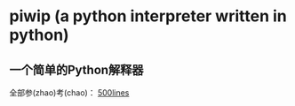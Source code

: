 # piwip (a python interpreter written in python)

## 一个简单的Python解释器

全部参(zhao)考(chao)： [500lines](https://github.com/aosabook/500lines/tree/master/interpreter)
